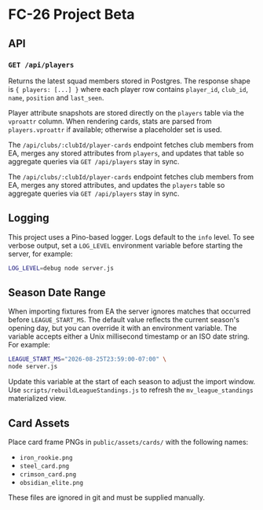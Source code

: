 # FC-26 Project Beta

## API

### `GET /api/players`

Returns the latest squad members stored in Postgres.
The response shape is `{ players: [...] }` where each player row contains
`player_id`, `club_id`, `name`, `position` and `last_seen`.

Player attribute snapshots are stored directly on the `players` table via the
`vproattr` column. When rendering cards, stats are parsed from `players.vproattr`
if available; otherwise a placeholder set is used.

The `/api/clubs/:clubId/player-cards` endpoint fetches club members from EA,
merges any stored attributes from `players`, and updates that table so aggregate
queries via `GET /api/players` stay in sync.

The `/api/clubs/:clubId/player-cards` endpoint fetches club members from EA,
merges any stored attributes, and updates the `players` table so aggregate
queries via `GET /api/players` stay in sync.

## Logging

This project uses a Pino-based logger. Logs default to the `info` level. To see
verbose output, set a `LOG_LEVEL` environment variable before starting the
server, for example:

```bash
LOG_LEVEL=debug node server.js
```

## Season Date Range

When importing fixtures from EA the server ignores matches that occurred before
`LEAGUE_START_MS`. The default value reflects the current season's opening day,
but you can override it with an environment variable. The variable accepts
either a Unix millisecond timestamp or an ISO date string. For example:

```bash
LEAGUE_START_MS="2026-08-25T23:59:00-07:00" \
node server.js
```

Update this variable at the start of each season to adjust the import window.
Use `scripts/rebuildLeagueStandings.js` to refresh the `mv_league_standings`
materialized view.

## Card Assets

Place card frame PNGs in `public/assets/cards/` with the following names:
- `iron_rookie.png`
- `steel_card.png`
- `crimson_card.png`
- `obsidian_elite.png`

These files are ignored in git and must be supplied manually.
